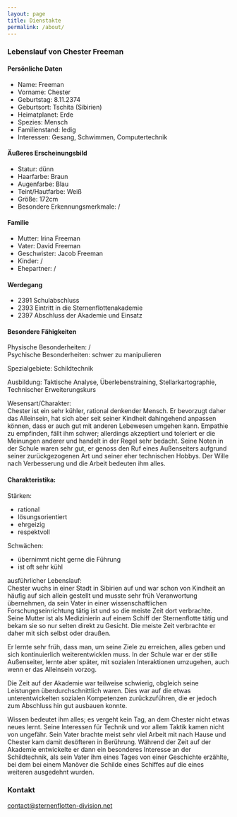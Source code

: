 ```yaml
---
layout: page
title: Dienstakte
permalink: /about/
---
```


### Lebenslauf von Chester Freeman

#### Persönliche Daten
- Name: Freeman
- Vorname: Chester
- Geburtstag: 8.11.2374
- Geburtsort: Tschita (Sibirien)
- Heimatplanet: Erde
- Spezies: Mensch
- Familienstand: ledig
- Interessen: Gesang, Schwimmen, Computertechnik

#### Äußeres Erscheinungsbild
- Statur: dünn
- Haarfarbe: Braun
- Augenfarbe: Blau
- Teint/Hautfarbe: Weiß
- Größe: 172cm
- Besondere Erkennungsmerkmale: /

#### Familie
- Mutter: Irina Freeman
- Vater: David Freeman
- Geschwister: Jacob Freeman
- Kinder: /
- Ehepartner: /

#### Werdegang
- 2391 Schulabschluss
- 2393 Eintritt in die Sternenflottenakademie
- 2397 Abschluss der Akademie und Einsatz

#### Besondere Fähigkeiten
Physische Besonderheiten: /  
Psychische Besonderheiten: schwer zu manipulieren

Spezialgebiete: Schildtechnik  

Ausbildung: Taktische Analyse, Überlebenstraining, Stellarkartographie, Technischer Erweiterungskurs  

Wesensart/Charakter:  
Chester ist ein sehr kühler, rational denkender Mensch. Er bevorzugt daher das Alleinsein, hat sich aber seit seiner Kindheit dahingehend anpassen können, dass er auch gut mit anderen Lebewesen umgehen kann. Empathie zu empfinden, fällt ihm schwer; allerdings akzeptiert und toleriert er die Meinungen anderer und handelt in der Regel sehr bedacht. Seine Noten in der Schule waren sehr gut, er genoss den Ruf eines Außenseiters aufgrund seiner zurückgezogenen Art und seiner eher technischen Hobbys. Der Wille nach Verbesserung und die Arbeit bedeuten ihm alles.

#### Charakteristika:
Stärken:
- rational
- lösungsorientiert
- ehrgeizig
- respektvoll

Schwächen:
- übernimmt nicht gerne die Führung
- ist oft sehr kühl

ausführlicher Lebenslauf:  
Chester wuchs in einer Stadt in Sibirien auf und war schon von Kindheit an häufig auf sich allein gestellt und musste sehr früh Veranwortung übernehmen, da sein Vater in einer wissenschaftlichen Forschungseinrichtung tätig ist und so die meiste Zeit dort verbrachte. Seine Mutter ist als Medizinierin auf einem Schiff der Sternenflotte tätig und bekam sie so nur selten direkt zu Gesicht. Die meiste Zeit verbrachte er daher mit sich selbst oder draußen.

Er lernte sehr früh, dass man, um seine Ziele zu erreichen, alles geben und sich kontinuierlich weiterentwicklen muss. In der Schule war er der stille Außenseiter, lernte aber später, mit sozialen Interaktionen umzugehen, auch wenn er das Alleinsein vorzog.

Die Zeit auf der Akademie war teilweise schwierig, obgleich seine Leistungen überdurchschnittlich waren. Dies war auf die etwas unterentwickelten sozialen Kompetenzen zurückzuführen, die er jedoch zum Abschluss hin gut ausbauen konnte.

Wissen bedeutet ihm alles; es vergeht kein Tag, an dem Chester nicht etwas neues lernt. Seine Interessen für Technik und vor allem Taktik kamen nicht von ungefähr. Sein Vater brachte meist sehr viel Arbeit mit nach Hause und Chester kam damit desöfteren in Berührung. Während der Zeit auf der Akademie entwickelte er dann ein besonderes Interesse an der Schildtechnik, als sein Vater ihm eines Tages von einer Geschichte erzählte, bei dem bei einem Manöver die Schilde eines Schiffes auf die eines weiteren ausgedehnt wurden.

### Kontakt

[contact@sternenflotten-division.net](mailto:contact@sternenflotten-division.net)
